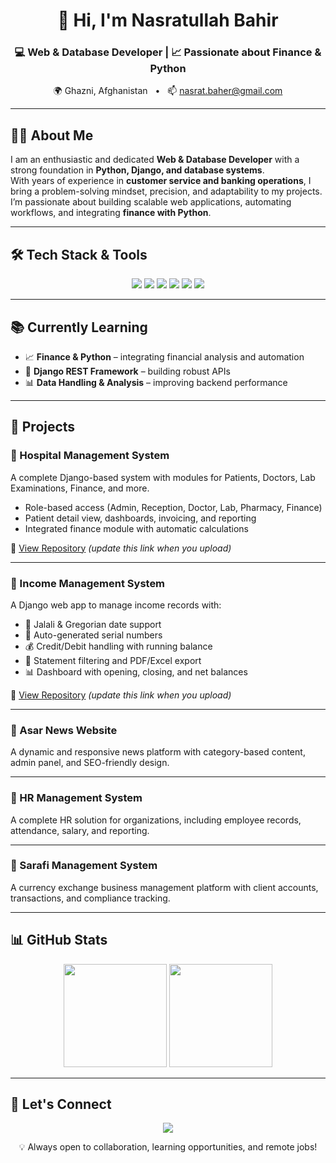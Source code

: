 <h1 align="center">👋 Hi, I'm Nasratullah Bahir</h1>

<h3 align="center">💻 Web & Database Developer | 📈 Passionate about Finance & Python</h3>

<p align="center">
  🌍 Ghazni, Afghanistan &nbsp; • &nbsp; 📫 <a href="mailto:nasrat.baher@gmail.com">nasrat.baher@gmail.com</a>
</p>

---

## 👨‍💻 About Me

I am an enthusiastic and dedicated **Web & Database Developer** with a strong foundation in **Python, Django, and database systems**.  
With years of experience in **customer service and banking operations**, I bring a problem-solving mindset, precision, and adaptability to my projects.  
I’m passionate about building scalable web applications, automating workflows, and integrating **finance with Python**.

---

## 🛠️ Tech Stack & Tools

<p align="center">
  <img src="https://img.shields.io/badge/Python-3776AB?style=for-the-badge&logo=python&logoColor=white"/>
  <img src="https://img.shields.io/badge/Django-092E20?style=for-the-badge&logo=django&logoColor=white"/>
  <img src="https://img.shields.io/badge/HTML5-E34F26?style=for-the-badge&logo=html5&logoColor=white"/>
  <img src="https://img.shields.io/badge/CSS3-1572B6?style=for-the-badge&logo=css3&logoColor=white"/>
  <img src="https://img.shields.io/badge/JavaScript-F7DF1E?style=for-the-badge&logo=javascript&logoColor=black"/>
  <img src="https://img.shields.io/badge/MySQL-4479A1?style=for-the-badge&logo=mysql&logoColor=white"/>
</p>

---

## 📚 Currently Learning

- 📈 **Finance & Python** – integrating financial analysis and automation  
- 🔁 **Django REST Framework** – building robust APIs  
- 📊 **Data Handling & Analysis** – improving backend performance

---

## 🚀 Projects

### 🏥 Hospital Management System  
A complete Django-based system with modules for Patients, Doctors, Lab Examinations, Finance, and more.  
- Role-based access (Admin, Reception, Doctor, Lab, Pharmacy, Finance)  
- Patient detail view, dashboards, invoicing, and reporting  
- Integrated finance module with automatic calculations

🔗 [View Repository](https://github.com/nasrat123/hospital-management-system) *(update this link when you upload)*

---

### 💼 Income Management System  
A Django web app to manage income records with:  
- 📆 Jalali & Gregorian date support  
- 🔄 Auto-generated serial numbers  
- 💰 Credit/Debit handling with running balance  
- 📑 Statement filtering and PDF/Excel export  
- 📊 Dashboard with opening, closing, and net balances

🔗 [View Repository](https://github.com/nasrat123/income-management-system) *(update this link when you upload)*

---

### 📰 Asar News Website  
A dynamic and responsive news platform with category-based content, admin panel, and SEO-friendly design.

---

### 💼 HR Management System  
A complete HR solution for organizations, including employee records, attendance, salary, and reporting.

---

### 💱 Sarafi Management System  
A currency exchange business management platform with client accounts, transactions, and compliance tracking.

---

## 📊 GitHub Stats

<p align="center">
  <img src="https://github-readme-stats.vercel.app/api?username=nasrat123&show_icons=true&theme=radical" height="165"/>
  <img src="https://github-readme-stats.vercel.app/api/top-langs/?username=nasrat123&layout=compact&theme=radical" height="165"/>
</p>

---

## 🤝 Let's Connect

<p align="center">
  <a href="mailto:nasrat.baher@gmail.com"><img src="https://img.shields.io/badge/Email-nasrat.baher%40gmail.com-blue?style=for-the-badge&logo=gmail"></a>
</p>

<p align="center">💡 Always open to collaboration, learning opportunities, and remote jobs!</p>
